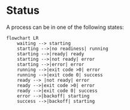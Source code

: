 # Status

A process can be in one of the following states:

```mermaid
flowchart LR
    waiting --> starting
    starting -->|no readiness| running
    starting -->|ready| ready
    starting -->|not ready| error
    starting -->|error| error
    running -->|exit code >0| error
    running -->|exit code 0| success
    ready --> |not ready| error
    ready -->|exit code >0| error
    ready -->|exit code 0| success
    error -->|backoff| starting
    success -->|backoff| starting

```